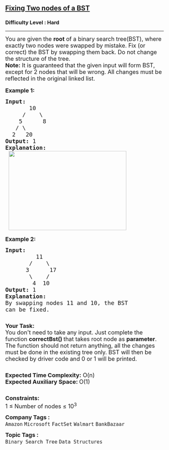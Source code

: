 <h2><a href="https://practice.geeksforgeeks.org/problems/fixed-two-nodes-of-a-bst/1">Fixing Two nodes of a BST</a></h2><h3>Difficulty Level : Hard</h3><hr><div class="problems_problem_content__Xm_eO"><div><span style="font-size:18px">You are given the <strong>root</strong> of a binary search tree(BST), where exactly t</span><span style="font-size:18px">wo nodes were&nbsp;swapped by mistake. Fix (or correct) the BST by swapping them back. Do not change the structure of the tree.</span></div>

<div><span style="font-size:18px"><strong>Note:</strong> It is guaranteed that&nbsp;the given input will form BST, except for 2 nodes that will be wrong. All changes must be reflected in the original linked list.</span></div>

<div>&nbsp;</div>

<div><span style="font-size:18px"><strong>Example 1:</strong></span></div>

<pre><span style="font-size:18px"><strong>Input:
</strong>       10
&nbsp;    /    \
&nbsp;   5      8
&nbsp;  / \
&nbsp; 2   20
<strong>Output: </strong>1<strong>
Explanation:
 </strong><img alt="" src="https://media.geeksforgeeks.org/wp-content/uploads/20190528095934/FixNodes.jpg" style="height:252px; width:374px"></span></pre>

<p><span style="font-size:18px"><strong>Example 2:</strong></span></p>

<pre><span style="font-size:18px"><strong>Input:
&nbsp;        </strong>11
&nbsp;      /    \
&nbsp;     3      17
&nbsp;      \    /
&nbsp;       4  10
<strong>Output: </strong>1 
<strong>Explanation:</strong> 
By swapping nodes 11 and 10, the BST 
can be fixed.
</span></pre>

<p><br>
<span style="font-size:18px"><strong>Your Task:</strong><br>
You don't need to take any input. Just complete the function <strong>correctBst()&nbsp;</strong>that takes root node as <strong>parameter</strong>. The function should not return anything,&nbsp;all the changes must be done in the existing tree only.&nbsp;BST will then be checked by driver code and 0 or 1 will be printed.</span></p>

<p><br>
<span style="font-size:18px"><strong>Expected Time Complexity:</strong>&nbsp;O(n)</span><br>
<span style="font-size:18px"><strong>Expected Auxiliary Space:&nbsp;</strong>O(1)</span></p>

<p><br>
<span style="font-size:18px"><strong>Constraints:</strong></span><br>
<span style="font-size:18px">1 ≤ Number of nodes ≤ 10<sup>3</sup></span></p>
</div><p><span style=font-size:18px><strong>Company Tags : </strong><br><code>Amazon</code>&nbsp;<code>Microsoft</code>&nbsp;<code>FactSet</code>&nbsp;<code>Walmart</code>&nbsp;<code>BankBazaar</code>&nbsp;<br><p><span style=font-size:18px><strong>Topic Tags : </strong><br><code>Binary Search Tree</code>&nbsp;<code>Data Structures</code>&nbsp;